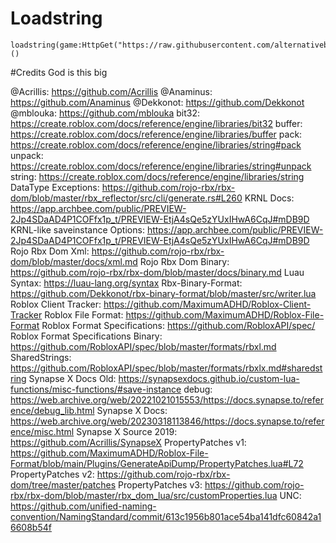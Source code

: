 # Loadstring

```luau
loadstring(game:HttpGet("https://raw.githubusercontent.com/alternativebyte/UniversalSynSaveInstance/main/loadstring.luau",true))()
```
#Credits
God is this big


@Acrillis: https://github.com/Acrillis
@Anaminus: https://github.com/Anaminus
@Dekkonot: https://github.com/Dekkonot
@mblouka: https://github.com/mblouka
bit32: https://create.roblox.com/docs/reference/engine/libraries/bit32
buffer: https://create.roblox.com/docs/reference/engine/libraries/buffer
pack: https://create.roblox.com/docs/reference/engine/libraries/string#pack
unpack: https://create.roblox.com/docs/reference/engine/libraries/string#unpack
string: https://create.roblox.com/docs/reference/engine/libraries/string
DataType Exceptions: https://github.com/rojo-rbx/rbx-dom/blob/master/rbx_reflector/src/cli/generate.rs#L260
KRNL Docs: https://app.archbee.com/public/PREVIEW-2Jp4SDaAD4P1COFfx1p_t/PREVIEW-EtjA4sQe5zYUxIHwA6CqJ#mDB9D
KRNL-like saveinstance Options: https://app.archbee.com/public/PREVIEW-2Jp4SDaAD4P1COFfx1p_t/PREVIEW-EtjA4sQe5zYUxIHwA6CqJ#mDB9D
Rojo Rbx Dom Xml: https://github.com/rojo-rbx/rbx-dom/blob/master/docs/xml.md
Rojo Rbx Dom Binary: https://github.com/rojo-rbx/rbx-dom/blob/master/docs/binary.md
Luau Syntax: https://luau-lang.org/syntax
Rbx-Binary-Format: https://github.com/Dekkonot/rbx-binary-format/blob/master/src/writer.lua
Roblox Client Tracker: https://github.com/MaximumADHD/Roblox-Client-Tracker
Roblox File Format: https://github.com/MaximumADHD/Roblox-File-Format
Roblox Format Specifications: https://github.com/RobloxAPI/spec/
Roblox Format Specifications Binary: https://github.com/RobloxAPI/spec/blob/master/formats/rbxl.md
SharedStrings: https://github.com/RobloxAPI/spec/blob/master/formats/rbxlx.md#sharedstring
Synapse X Docs Old: https://synapsexdocs.github.io/custom-lua-functions/misc-functions/#save-instance
debug: https://web.archive.org/web/20221021015553/https://docs.synapse.to/reference/debug_lib.html
Synapse X Docs: https://web.archive.org/web/20230318113846/https://docs.synapse.to/reference/misc.html
Synapse X Source 2019: https://github.com/Acrillis/SynapseX
PropertyPatches v1: https://github.com/MaximumADHD/Roblox-File-Format/blob/main/Plugins/GenerateApiDump/PropertyPatches.lua#L72
PropertyPatches v2: https://github.com/rojo-rbx/rbx-dom/tree/master/patches
PropertyPatches v3: https://github.com/rojo-rbx/rbx-dom/blob/master/rbx_dom_lua/src/customProperties.lua
UNC: https://github.com/unified-naming-convention/NamingStandard/commit/613c1956b801ace54ba141dfc60842a16608b54f
